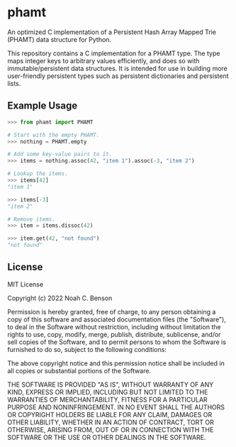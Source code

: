 # phamt

An optimized C implementation of a Persistent Hash Array Mapped Trie (PHAMT)
data structure for Python.

This repository contains a C implementation for a PHAMT type. The type maps
integer keys to arbitrary values efficiently, and does so with
immutable/persistent data structures. It is intended for use in building more
user-friendly persistent types such as persistent dictionaries and persistent
lists.

## Example Usage

```python
>>> from phamt import PHAMT

# Start with the empty PHAMT.
>>> nothing = PHAMT.empty

# Add some key-value pairs to it.
>>> items = nothing.assoc(42, "item 1").assoc(-3, "item 2")

# Lookup the items.
>>> items[42]
"item 1"

>>> items[-3]
"item 2"

# Remove items.
>>> item = items.dissoc(42)

>>> item.get(42, "not found")
"not found"
```

## License

MIT License

Copyright (c) 2022 Noah C. Benson

Permission is hereby granted, free of charge, to any person obtaining a copy
of this software and associated documentation files (the "Software"), to deal
in the Software without restriction, including without limitation the rights
to use, copy, modify, merge, publish, distribute, sublicense, and/or sell
copies of the Software, and to permit persons to whom the Software is
furnished to do so, subject to the following conditions:

The above copyright notice and this permission notice shall be included in all
copies or substantial portions of the Software.

THE SOFTWARE IS PROVIDED "AS IS", WITHOUT WARRANTY OF ANY KIND, EXPRESS OR
IMPLIED, INCLUDING BUT NOT LIMITED TO THE WARRANTIES OF MERCHANTABILITY,
FITNESS FOR A PARTICULAR PURPOSE AND NONINFRINGEMENT. IN NO EVENT SHALL THE
AUTHORS OR COPYRIGHT HOLDERS BE LIABLE FOR ANY CLAIM, DAMAGES OR OTHER
LIABILITY, WHETHER IN AN ACTION OF CONTRACT, TORT OR OTHERWISE, ARISING FROM,
OUT OF OR IN CONNECTION WITH THE SOFTWARE OR THE USE OR OTHER DEALINGS IN THE
SOFTWARE.

